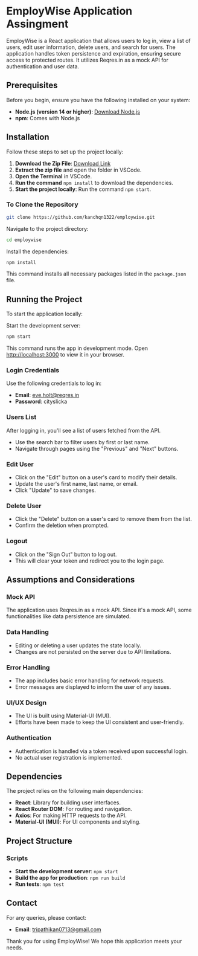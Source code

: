 # EmployWise Application Assingment

EmployWise is a React application that allows users to log in, view a list of users, edit user information, delete users, and search for users. The application handles token persistence and expiration, ensuring secure access to protected routes. It utilizes Reqres.in as a mock API for authentication and user data.

## Prerequisites

Before you begin, ensure you have the following installed on your system:

- **Node.js (version 14 or higher)**: [Download Node.js](https://nodejs.org/)
- **npm**: Comes with Node.js

## Installation

Follow these steps to set up the project locally:

1. **Download the Zip File**: [Download Link](#)
2. **Extract the zip file** and open the folder in VSCode.
3. **Open the Terminal** in VSCode.
4. **Run the command** `npm install` to download the dependencies.
5. **Start the project locally**: Run the command `npm start`.

### To Clone the Repository

```bash
git clone https://github.com/kanchqn1322/employwise.git
```

Navigate to the project directory:

```bash
cd employwise
```

Install the dependencies:

```bash
npm install
```

This command installs all necessary packages listed in the `package.json` file.

## Running the Project

To start the application locally:

Start the development server:

```bash
npm start
```

This command runs the app in development mode. Open [http://localhost:3000](http://localhost:3000) to view it in your browser.

### Login Credentials

Use the following credentials to log in:

- **Email**: eve.holt@reqres.in
- **Password**: cityslicka

### Users List

After logging in, you'll see a list of users fetched from the API.

- Use the search bar to filter users by first or last name.
- Navigate through pages using the "Previous" and "Next" buttons.

### Edit User

- Click on the "Edit" button on a user's card to modify their details.
- Update the user's first name, last name, or email.
- Click "Update" to save changes.

### Delete User

- Click the "Delete" button on a user's card to remove them from the list.
- Confirm the deletion when prompted.

### Logout

- Click on the "Sign Out" button to log out.
- This will clear your token and redirect you to the login page.

## Assumptions and Considerations

### Mock API

The application uses Reqres.in as a mock API. Since it's a mock API, some functionalities like data persistence are simulated.

### Data Handling

- Editing or deleting a user updates the state locally.
- Changes are not persisted on the server due to API limitations.

### Error Handling

- The app includes basic error handling for network requests.
- Error messages are displayed to inform the user of any issues.

### UI/UX Design

- The UI is built using Material-UI (MUI).
- Efforts have been made to keep the UI consistent and user-friendly.

### Authentication

- Authentication is handled via a token received upon successful login.
- No actual user registration is implemented.

## Dependencies

The project relies on the following main dependencies:

- **React**: Library for building user interfaces.
- **React Router DOM**: For routing and navigation.
- **Axios**: For making HTTP requests to the API.
- **Material-UI (MUI)**: For UI components and styling.

## Project Structure

### Scripts

- **Start the development server**: `npm start`
- **Build the app for production**: `npm run build`
- **Run tests**: `npm test`

## Contact

For any queries, please contact:

- **Email**: tripathikan0713@gmail.com

Thank you for using EmployWise! We hope this application meets your needs.
